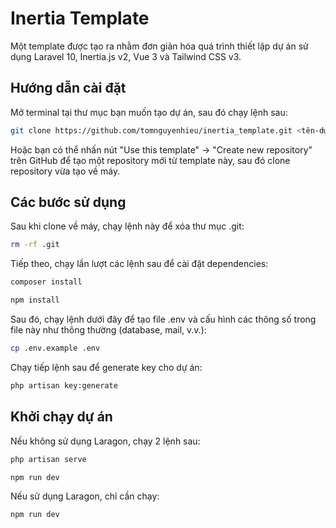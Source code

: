 # Inertia Template

Một template được tạo ra nhằm đơn giản hóa quá trình thiết lập dự án sử dụng Laravel 10, Inertia.js v2, Vue 3 và Tailwind CSS v3.

## Hướng dẫn cài đặt

Mở terminal tại thư mục bạn muốn tạo dự án, sau đó chạy lệnh sau:

```bash
git clone https://github.com/tomnguyenhieu/inertia_template.git <tên-dự-án-của-bạn>
```

Hoặc bạn có thể nhấn nút "Use this template" → "Create new repository" trên GitHub để tạo một repository mới từ template này, sau đó clone repository vừa tạo về máy.

## Các bước sử dụng

Sau khi clone về máy, chạy lệnh này để xóa thư mục .git:

```bash
rm -rf .git
```

Tiếp theo, chạy lần lượt các lệnh sau để cài đặt dependencies:

```bash
composer install

npm install
```

Sau đó, chạy lệnh dưới đây để tạo file .env và cấu hình các thông số trong file này như thông thường (database, mail, v.v.):

```bash
cp .env.example .env
```

Chạy tiếp lệnh sau để generate key cho dự án:

```bash
php artisan key:generate
```

## Khởi chạy dự án

Nếu không sử dụng Laragon, chạy 2 lệnh sau:

```bash
php artisan serve

npm run dev
```

Nếu sử dụng Laragon, chỉ cần chạy:

```bash
npm run dev
```
